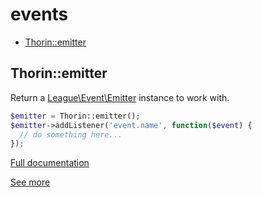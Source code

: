 # events

- [Thorin::emitter](#Thorin_emitter)
<a name="Thorin_emitter"></a>
## Thorin::emitter
Return a [League\Event\Emitter](http://event.thephpleague.com/2.0/emitter/basic-usage/) instance to work with.
```php
$emitter = Thorin::emitter();
$emitter->addListener('event.name', function($event) {
  // do something here...
});
```

[Full documentation](/doc/src/functions/events/emitter.md)

[See more](http://event.thephpleague.com/2.0/emitter/basic-usage/)
